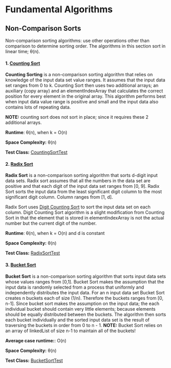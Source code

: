 # Fundamental Algorithms

## Non-Comparison Sorts
Non-comparison sorting algorithms: use other operations other than comparison to 
determine sorting order. The algorithms in this section sort in linear time; θ(n).


#### 1. [Counting Sort](https://github.com/matthewddiaz/Algorithms/blob/master/src/com/matthewddiaz/algorithms/sorting/nonComparisonSorts/CountingSort.java)
**Counting Sorting** is a non-comparison sorting algorithm that relies on knowledge of the
input data set value ranges. It assumes that the input data set ranges from 0 to k. Counting Sort
then uses two additional arrays; an auxiliary (copy array) and an elementIndexArray that calculates
the correct position for every element in the original array. This algorithm performs best when input data
value range is positive and small and the input data also contains lots of repeating data. 
 
 **NOTE:** counting
sort does not sort in place; since it requires these 2 additional arrays.
 
 **Runtime**: θ(n), when k = O(n)
 
 **Space Complexity:** θ(n)
 
 **Test Class:** [CountingSortTest](https://github.com/matthewddiaz/Algorithms/blob/master/test/com/matthewddiaz/algorithms/sorting/nonComparisonSorts/CountingSortTest.java)

 
#### 2. [Radix Sort](https://github.com/matthewddiaz/Algorithms/blob/master/src/com/matthewddiaz/algorithms/sorting/nonComparisonSorts/RadixSort.java)
**Radix Sort** is a non-comparison sorting algorithm that sorts d-digit input data sets. 
 Radix sort assumes that all the numbers in the data set are positive and that each digit of the 
 input data set ranges from [0, 9]. Radix Sort sorts the input data from the least significant digit column to the 
 most significant digit column. Column ranges from [1, d]. 
 
 Radix Sort uses [Digit Counting Sort](https://github.com/matthewddiaz/Algorithms/blob/master/src/com/matthewddiaz/algorithms/sorting/nonComparisonSorts/DigitCountingSort.java) 
 to sort the input data set on each column. Digit Counting Sort algorithm is a slight modification from Counting Sort in that the element that is stored
 in elementIndexArray is not the actual number but the current digit of the number.

 **Runtime**: θ(n), when k = O(n) and d is constant
 
 **Space Complexity:** θ(n)
 
 **Test Class:** [RadixSortTest](https://github.com/matthewddiaz/Algorithms/blob/master/test/com/matthewddiaz/algorithms/sorting/nonComparisonSorts/RadixSortTest.java)

#### 3. [Bucket Sort](https://github.com/matthewddiaz/Algorithms/blob/master/src/com/matthewddiaz/algorithms/sorting/nonComparisonSorts/BucketSort.java)
**Bucket Sort** is a non-comparison sorting algorithm that sorts input data sets whose values ranges from [0,1]. Bucket Sort makes the assumption that the 
input data is randomly selected from a process that uniformly and independently distributes the input data. For an n input data set Bucket Sort creates n buckets
 each of size (1/n). Therefore the buckets ranges from [0, n-1]. Since bucket sort makes the assumption on the input data; the each individual bucket should contain 
 very little elements; because elements should be equally distributed between the buckets. The algorithm then sorts each bucket individually and the sorted input data 
 set is the result of traversing the buckets in order from 0 to n - 1.
 **NOTE:** Bucket Sort relies on an array of linkedList of size n-1 to maintain all of the buckets! 
 
**Average case runtime:**: O(n)
 
 **Space Complexity:** θ(n)
 
 **Test Class:** [BucketSortTest](https://github.com/matthewddiaz/Algorithms/blob/master/test/com/matthewddiaz/algorithms/sorting/nonComparisonSorts/BucketSortTest.java)